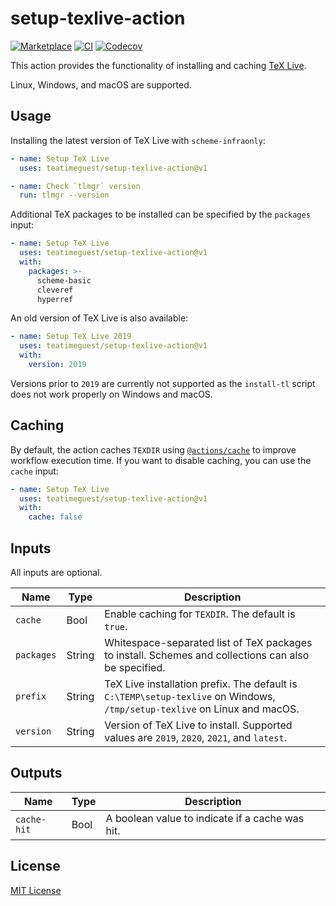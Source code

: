 # setup-texlive-action

[![Marketplace][marketplace-badge]][marketplace]
[![CI][ci-badge]][ci]
[![Codecov][codecov-badge]][codecov]

This action provides
the functionality of installing and caching [TeX Live][texlive].

Linux, Windows, and macOS are supported.

## Usage

Installing the latest version of TeX Live with `scheme-infraonly`:

```yaml
- name: Setup TeX Live
  uses: teatimeguest/setup-texlive-action@v1

- name: Check `tlmgr` version
  run: tlmgr --version
```

Additional TeX packages to be installed
can be specified by the `packages` input:

```yaml
- name: Setup TeX Live
  uses: teatimeguest/setup-texlive-action@v1
  with:
    packages: >-
      scheme-basic
      cleveref
      hyperref
```

An old version of TeX Live is also available:

```yaml
- name: Setup TeX Live 2019
  uses: teatimeguest/setup-texlive-action@v1
  with:
    version: 2019
```

Versions prior to `2019` are currently not supported
as the `install-tl` script does not work properly on Windows and macOS.

## Caching

By default, the action caches `TEXDIR` using [`@actions/cache`][actions-cache]
to improve workflow execution time.
If you want to disable caching, you can use the `cache` input:

```yaml
- name: Setup TeX Live
  uses: teatimeguest/setup-texlive-action@v1
  with:
    cache: false
```

## Inputs

All inputs are optional.

|Name|Type|Description|
|---|---|---|
|`cache`|Bool|Enable caching for `TEXDIR`. The default is `true`.|
|`packages`|String|Whitespace-separated list of TeX packages to install. Schemes and collections can also be specified.|
|`prefix`|String|TeX Live installation prefix. The default is `C:\TEMP\setup-texlive` on Windows, `/tmp/setup-texlive` on Linux and macOS.|
|`version`|String|Version of TeX Live to install. Supported values are `2019`, `2020`, `2021`, and `latest`.|

## Outputs

|Name|Type|Description|
|---|---|---|
|`cache-hit`|Bool|A boolean value to indicate if a cache was hit.|

## License

[MIT License](./LICENSE)

[marketplace]: https://github.com/marketplace/actions/setup-tex-live-action
[marketplace-badge]: https://img.shields.io/github/v/release/teatimeguest/setup-texlive-action?label=Marketplace&logo=github
[ci]: ../../actions/workflows/ci.yml
[ci-badge]: ../../actions/workflows/ci.yml/badge.svg?branch=main
[codecov]: https://codecov.io/gh/teatimeguest/setup-texlive-action
[codecov-badge]: https://codecov.io/gh/teatimeguest/setup-texlive-action/branch/main/graph/badge.svg?token=97878QAWCF
[texlive]: https://tug.org/texlive/
[actions-cache]: https://github.com/actions/toolkit/tree/main/packages/cache
